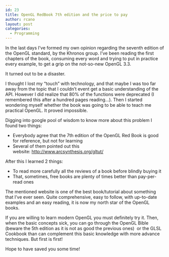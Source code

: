 ```yaml
---
id: 23
title: OpenGL RedBook 7th edition and the price to pay
author: rcano
layout: post
categories:
  - Programming
---
```

<div style="clear: both; text-align: center;">
</div>

In the last days I&#8217;ve formed my own opinion regarding the seventh edition of the OpenGL standard, by the Khronos group. I&#8217;ve been reading the first chapters of the book, consuming every word and trying to put in practice every example, to get a grip on the not-so-new OpenGL 3.3.

It turned out to be a disaster.

I thought I lost my &#8220;touch&#8221; with technology, and that maybe I was too far away from the topic that I couldn&#8217;t event get a basic understanding of the API. However I did realize that 80% of the functions were deprecated (I remembered this after a hundred pages reading&#8230;). Then I started wondering myself whether the book was going to be able to teach me practical OpenGL. It proved impossible.

Digging into google pool of wisdom to know more about this problem I found two things:

  * Everybody agree that the 7th edition of the OpenGL Red Book is good for reference, but not for learning
  * Several of them pointed out this website: <http://www.arcsynthesis.org/gltut/>

After this I learned 2 things:

  * To read more carefully all the reviews of a book before blindly buying it
  * That, sometimes, free books are plenty of times better than pay-per-read ones

The mentioned website is one of the best book/tutorial about something that I&#8217;ve ever seen. Quite comprehensive, easy to follow, with up-to-date examples and an easy reading, it is now my north star of the OpenGL books.

If you are willing to learn modern OpenGL you must definitely try it. Then, when the basic concepts sick, you can go through the OpenGL Bible (beware the 5th edition as it is not as good the previous ones)  or the GLSL Cookbook than can complement this basic knowledge with more advance techniques. But first is first!

Hope to have saved you some time!
